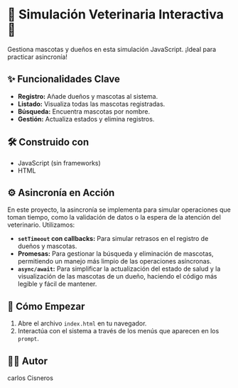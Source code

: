 # 🐾 Simulación Veterinaria Interactiva 🐾

Gestiona mascotas y dueños en esta simulación JavaScript. ¡Ideal para practicar asincronía!

## ✨ Funcionalidades Clave

*   **Registro:** Añade dueños y mascotas al sistema.
*   **Listado:** Visualiza todas las mascotas registradas.
*   **Búsqueda:** Encuentra mascotas por nombre.
*   **Gestión:** Actualiza estados y elimina registros.

## 🛠️ Construido con

*   JavaScript (sin frameworks)
*   HTML

## ⚙️ Asincronía en Acción

En este proyecto, la asincronía se implementa para simular operaciones que toman tiempo, como la validación de datos o la espera de la atención del veterinario. Utilizamos:

*   **`setTimeout` con callbacks:** Para simular retrasos en el registro de dueños y mascotas.
*   **Promesas:** Para gestionar la búsqueda y eliminación de mascotas, permitiendo un manejo más limpio de las operaciones asíncronas.
*   **`async/await`:** Para simplificar la actualización del estado de salud y la visualización de las mascotas de un dueño, haciendo el código más legible y fácil de mantener.

## 🚀 Cómo Empezar

1.  Abre el archivo `index.html` en tu navegador.
2.  Interactúa con el sistema a través de los menús que aparecen en los `prompt`.



## 🙋‍♂️ Autor

carlos Cisneros 
